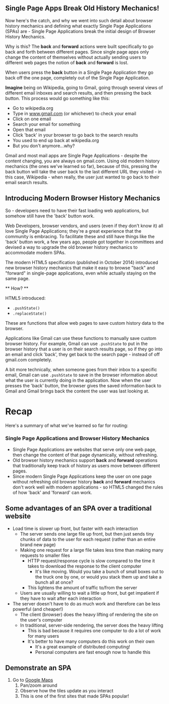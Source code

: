 <!-- Note: Excepting the end, the same as React -->

## Single Page Apps Break Old History Mechanics!
Now here's the catch, and why we went into such detail about browser history
mechanics and defining what exactly Single Page Applications (SPAs) are - Single Page Applications break the initial design of Browser History Mechanics.

Why is this? The **back** and **forward** actions were built specifically to go back and
forth between different pages. Since single page apps only change the content
of themselves without actually sending users to different web pages the notion
of **back** and **forward** is lost.

When users press the **back** button in a Single Page Application they go back
off the one page, completely out of the Single Page Application.

**Imagine** being on Wikipedia, going to Gmail, going through several views of
different email inboxes and search results, and then pressing the back button. This process would go something like this:

* Go to wikipedia.org
* Type in www.gmail.com (or whichever) to check your email
* Click on one email
* Search your email for something
* Open that email
* Click 'back' in your browser to go back to the search results
* You used to end up back at wikipedia.org
* But you don't anymore...why?

Gmail and most mail apps are Single Page Applications - despite the content changing, you are always on gmail.com. Using old modern history mechanics (the ones we've learned so far), because of this, pressing the back button will take the user back to the last different URL they visited - in this case, Wikipedia - when really, the user just wanted to go back
to their email search results.

## Introducing Modern Browser History Mechanics
So - developers need to have their fast loading web applications, but somehow still have the 'back' button work.

Web Developers, browser vendors, and users (even if they don't know it) all love Single Page Applications; they're a great experience that the community is embracing. To facilitate these and still have things like the 'back' button work, a few years ago, people got together in committees and devised a way to upgrade the old
browser history mechanics to accommodate modern SPAs.

The modern HTML5 specification (published in October 2014) introduced new browser history mechanics that make it easy to browse "back" and "forward" in single-page applications, even while actually staying on the same page.

** How? **

HTML5 introduced:
- `.pushState()`  
- `.replaceState()`

These are functions that allow web pages to save custom history data to the browser.

Applications like Gmail can use
these functions to manually save custom browser history. For example, Gmail can use `.pushState` to put in the browser history that a user is on their search results page, so if they go into an email and click 'back', they get back to the search page - instead of off gmail.com completely.


A bit more technically, when someone goes from
their inbox to a specific email, Gmail can use `.pushState` to save in the browser information
about what the user is currently doing in the application. Now when the user
presses the 'back' button, the browser gives the saved information back to
Gmail and Gmail brings back the content the user was last looking at.



# Recap
Here's a summary of what we've learned so far for routing:

### Single Page Applications and Browser History Mechanics
* Single Page Applications are websites that serve only one web page, then
  change the content of that page dynamically, without refreshing.
* Old browser history mechanics support **back** and **forward** operations that
  traditionally keep track of history as users move between different pages.
* Since modern Single Page Applications keep the user on one page without
  refreshing old browser history **back** and **forward** mechanics don't work
  well with modern applications - so HTML5 changed the rules of how 'back' and 'forward' can work.


## Some advantages of an SPA over a traditional website

- Load time is slower up front, but faster with each interaction
    - The server sends one large file up front, but then just sends tiny chunks of data to the user for each request (rather than an entire brand new page)
    - Making one request for a large file takes less time than making many requests to smaller files
        - HTTP request/response cycle is slow compared to the time it takes to download the response to the client computer
            - It's like moving.  Would you take a bunch of small boxes out to the truck one by one, or would you stack them up and take a bunch all at once?
        - This lightens the amount of traffic to/from the server
    - Users are usually willing to wait a little up front, but get impatient if they have to wait after each interaction
- The server doesn't have to do as much work and therefore can be less powerful (and cheaper!)
    - The client (browser) does the heavy lifting of rendering the site on the user's computer
    - In traditional, server-side rendering, the server does the heavy lifting
        - This is bad because it requires one computer to do a lot of work for many users
        - It's better to have many computers do this work on their own
            - It's a great example of distributed computing!
            - Personal computers are fast enough now to handle this

## Demonstrate an SPA
1. Go to [Google Maps](https://www.google.com/maps/)
    1. Pan/zoom around
    1. Observe how the tiles update as you interact
    1. This is one of the first sites that made SPAs popular!

<!--WDI5 9:52 -->
